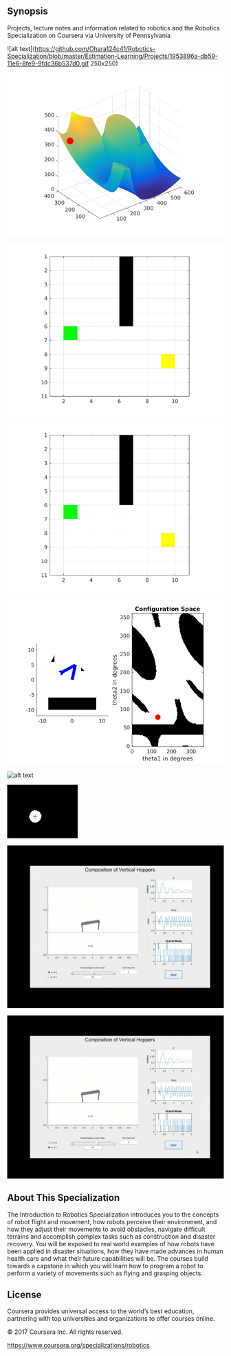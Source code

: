 ## Synopsis

Projects, lecture notes and information related to robotics and the Robotics Specialization on Coursera via University of Pennsylvania

![alt text](https://github.com/Ohara124c41/Robotics-Specialization/blob/master/Estimation-Learning/Projects/1953896a-db59-11e6-8fe9-9fdc36b537d0.gif 250x250)

![alt text](https://github.com/Ohara124c41/Robotics-Specialization/blob/master/Estimation-Learning/Projects/Mobility.gif?raw=true)

![alt text](https://github.com/Ohara124c41/Robotics-Specialization/blob/master/Estimation-Learning/Projects/Grassfire%20Algorithm.gif?raw=true)

![alt text](https://github.com/Ohara124c41/Robotics-Specialization/blob/master/Estimation-Learning/Projects/Search%20Algorithm.gif?raw=true)

![alt text](https://github.com/Ohara124c41/Robotics-Specialization/blob/master/Estimation-Learning/Projects/Configuration%20Space.gif?raw=true)

![alt text](https://github.com/Ohara124c41/Robotics-Specialization/blob/master/Estimation-Learning/Projects/Aerial%20Robotics.gif?raw=true)

![alt text](https://github.com/Ohara124c41/Robotics-Specialization/blob/master/Estimation-Learning/Projects/Contact.gif?raw=true)

![alt text](https://github.com/Ohara124c41/Robotics-Specialization/blob/master/Estimation-Learning/Projects/Hopper01.gif)

![alt text](https://github.com/Ohara124c41/Robotics-Specialization/blob/master/Estimation-Learning/Projects/Hopper02.gif)


## About This Specialization

The Introduction to Robotics Specialization introduces you to the concepts of robot flight and movement, how robots perceive their environment, and how they adjust their movements to avoid obstacles, navigate difficult terrains and accomplish complex tasks such as construction and disaster recovery. You will be exposed to real world examples of how robots have been applied in disaster situations, how they have made advances in human health care and what their future capabilities will be. The courses build towards a capstone in which you will learn how to program a robot to perform a variety of movements such as flying and grasping objects.




## License

Coursera provides universal access to the world’s best education, partnering with top universities and organizations to offer courses online.

© 2017 Coursera Inc. All rights reserved.

https://www.coursera.org/specializations/robotics 
